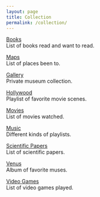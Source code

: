 ```yaml
---
layout: page
title: Collection
permalink: /collection/
---
```


<a href="https://www.goodreads.com/review/list/95737422?shelf=read&sort=date_added">Books</a>
<br>
List of books read and want to read.

[Maps](/maps)
<br>
List of places been to.

<a href="https://www.dropbox.com/scl/fo/vs5hvioijb9b0a8vpzl29/AMDj5fIOWEAS3yEND-jfC0s?rlkey=cqrwzw8abieb6bwnminife082&e=2&dl=0">Gallery</a>
<br>
Private museum collection.

<a href="https://www.youtube.com/playlist?list=PL3IOQtA2di8P_t579vfZJUjdLs8fgK0H8">Hollywood</a>
<br>
Playlist of favorite movie scenes.

<a href="https://www.imdb.com/user/ur85826373/watchlist?sort=date_added%2Cdesc&view=detail">Movies</a>
<br>
List of movies watched.

<a href="https://www.youtube.com/playlist?list=PL3IOQtA2di8P_t579vfZJUjdLs8fgK0H8">Music</a>
<br>
Different kinds of playlists.

<a href="https://search.worldcat.org/lists/e5a60fd2-2a1c-4955-ad18-7e11acc51338">Scientific Papers</a>
<br>
List of scientific papers.

<a href="https://www.dropbox.com/scl/fo/k5j5c4w2444zw3jn3uqv7/AAKWjJ1Ok2_IBqMOxuzqQG0?rlkey=9g2yd01v4t8ype9hppjuwbd9n&st=4he2bhqg&dl=0">Venus</a>
<br>
Album of favorite muses.

<a href="https://www.imdb.com/list/ls567765043">Video Games</a>
<br>
List of video games played.
